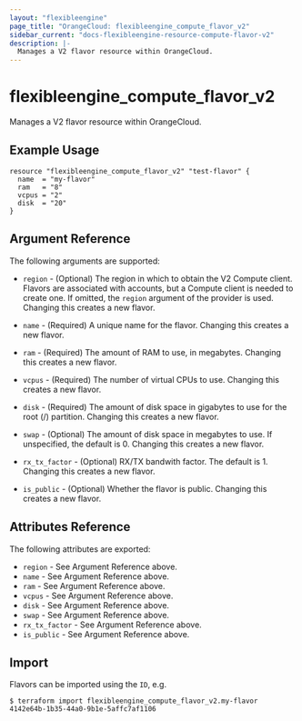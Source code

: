 ```yaml
---
layout: "flexibleengine"
page_title: "OrangeCloud: flexibleengine_compute_flavor_v2"
sidebar_current: "docs-flexibleengine-resource-compute-flavor-v2"
description: |-
  Manages a V2 flavor resource within OrangeCloud.
---
```


# flexibleengine\_compute\_flavor_v2

Manages a V2 flavor resource within OrangeCloud.

## Example Usage

```hcl
resource "flexibleengine_compute_flavor_v2" "test-flavor" {
  name  = "my-flavor"
  ram   = "8"
  vcpus = "2"
  disk  = "20"
}
```

## Argument Reference

The following arguments are supported:

* `region` - (Optional) The region in which to obtain the V2 Compute client.
    Flavors are associated with accounts, but a Compute client is needed to
    create one. If omitted, the `region` argument of the provider is used.
    Changing this creates a new flavor.

* `name` - (Required) A unique name for the flavor. Changing this creates a new
    flavor.

* `ram` - (Required) The amount of RAM to use, in megabytes. Changing this
    creates a new flavor.

* `vcpus` - (Required) The number of virtual CPUs to use. Changing this creates
    a new flavor.

* `disk` - (Required) The amount of disk space in gigabytes to use for the root
    (/) partition. Changing this creates a new flavor.

* `swap` - (Optional) The amount of disk space in megabytes to use. If
    unspecified, the default is 0. Changing this creates a new flavor.

* `rx_tx_factor` - (Optional) RX/TX bandwith factor. The default is 1. Changing
    this creates a new flavor.

* `is_public` - (Optional) Whether the flavor is public. Changing this creates
    a new flavor.

## Attributes Reference

The following attributes are exported:

* `region` - See Argument Reference above.
* `name` - See Argument Reference above.
* `ram` - See Argument Reference above.
* `vcpus` - See Argument Reference above.
* `disk` - See Argument Reference above.
* `swap` - See Argument Reference above.
* `rx_tx_factor` - See Argument Reference above.
* `is_public` - See Argument Reference above.

## Import

Flavors can be imported using the `ID`, e.g.

```
$ terraform import flexibleengine_compute_flavor_v2.my-flavor 4142e64b-1b35-44a0-9b1e-5affc7af1106
```
